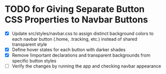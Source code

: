 # TODO for Giving Separate Button CSS Properties to Navbar Buttons

- [x] Update src/styles/navbar.css to assign distinct background colors to each navbar button (.home, .tracking, etc.) instead of shared transparent style
- [x] Define hover states for each button with darker shades
- [x] Remove !important declarations and transparent backgrounds from specific button styles
- [ ] Verify the changes by running the app and checking navbar appearance
